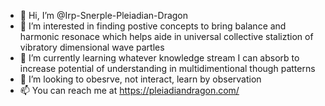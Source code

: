 - 👋 Hi, I’m @Irp-Snerple-Pleiadian-Dragon
- 👀 I’m interested in finding postive concepts to bring balance and harmonic resonace which helps aide in universal collective staliztion of vibratory dimensional wave partles
- 🌱 I’m currently learning whatever knowledge stream I can absorb to increase potential of understanding in multidimentional though patterns 
- 💞️ I’m looking to obesrve, not interact, learn by observation 
- 📫 You can reach me at  https://pleiadiandragon.com/
<!---!>
Irp-Snerple-Pleiadian-Dragon/Irp-Snerple-Pleiadian-Dragon is a ✨ special ✨ repository because its `README.md` (this file) appears on your GitHub profile.
You can click the Preview link to take a look at your changes.
--->
